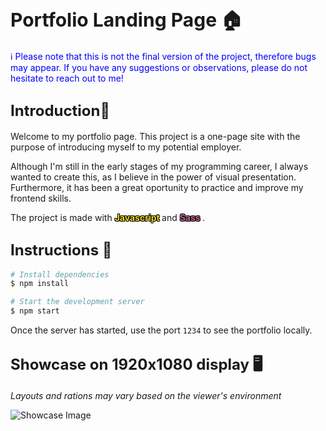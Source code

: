 # <span style="font-size: 30px"><b>Portfolio Landing Page 🏠</b></span>

 <span style="color: blue">ℹ️ Please note that this is not the final version of the project, therefore bugs may appear. If you have any suggestions or observations, please do not hesitate to reach out to me!</span> 


## <span style="font-size: 24px"><b>Introduction👋</b></span>

Welcome to my portfolio page. This project is a one-page site with the purpose of introducing myself to my potential employer.

Although I'm still in the early stages of my programming career, I always wanted to create this, as I believe in the power of visual presentation. Furthermore, it has been a great oportunity to practice and improve my frontend skills.

The project is made with 
<span style="color: #EFD81D; text-shadow: -1px -1px 0 #000, 1px -1px 0 #000, -1px 1px 0 #000, 1px 1px 0 #000;
">
<b>
Javascript
</b>
</span>and
<span style="color: #5ED3F3; text-shadow: -1px -1px 0 #000, 1px -1px 0 #000, -1px 1px 0 #000, 1px 1px 0 #000;
">
</span>
<span style="color: #C76494; text-shadow: -1px -1px 0 #000, 1px -1px 0 #000, -1px 1px 0 #000, 1px 1px 0 #000;
">
<b>
Sass
</b>
</span>.
<br>

## <span style="font-size: 24px"><b>Instructions 🔧</b></span><br>

```bash
# Install dependencies
$ npm install

# Start the development server
$ npm start
```

Once the server has started, use the port `1234` to see the portfolio locally.

## <span style="font-size: 24px"><b>Showcase on 1920x1080 display 🖥️</b></span> <br>
<span style="font-size: 14px"><i> Layouts and rations may vary based on the viewer's environment </i></span>

![Showcase Image](https://i.imgur.com/N0DS2PL.png)
